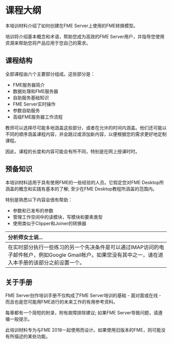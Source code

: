 # 课程大纲

本培训材料介绍了如何创建在FME Server上使用的FME转换模型。

培训将介绍基本概念和术语，帮助您成为高效的FME Server用户，并指导您使用资源来帮助您将产品应用于您自己的需求。

## 课程结构

全部课程由六个主要部分组成。这些部分是：

* FME服务器简介
* 数据处理和FME服务器
* 自助服务基础知识
* FME Server实时操作
* 参数自助服务
* 高级FME服务器工作流程

教师可以选择尽可能多地涵盖这些部分，或者在允许的时间内涵盖。他们还可能以不同的顺序涵盖课程内容，并会跳过或添加新内容，以便根据您的需求更好地定制课程。

因此，课程的长度和内容可能会有所不同，特别是在网上授课时时。

## 预备知识

本培训材料适用于具有使用FME的一些经验的人员。它假定您对FME Desktop所涵盖的概念和实践有基本的了解; 至少在FME Desktop教程所涵盖的范围内。

特别是熟悉以下内容会很有帮助：

* 参数和已发布的参数
* 管理工作空间中的读模块，写模块和要素类型
* 使用类似于Clipper和Joiner的转换器

|  分析师女士说... |
| :--- |
|  在实时部分执行一些练习的另一个先决条件是可以通过IMAP访问的电子邮件帐户，例如Google Gmail帐户。如果您没有其中之一，请在进入本手册的该部分之前设置一个。 |

## 关于手册

FME Server创作培训手册不仅构成了FME Server培训的基础 - 面对面或在线 - 而且也是您可能用FME进行的未来工作的有用参考资料。

每章都有一个简短的附录，附有故障排除建议; 如果FME Server导致问题，请遵循一般提示。

此培训材料专为与FME 2018一起使用而设计。如果使用旧版本的FME，则可能没有所描述的某些功能。

